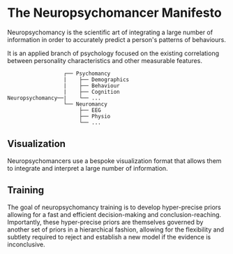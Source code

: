 # The Neuropsychomancer Manifesto

Neuropsychomancy is the scientific art of integrating a large number of information in order to accurately predict a person's patterns of behaviours.

It is an applied branch of psychology focused on the existing correlationg between personality characteristics and other measurable features. 


```
                  ┌── Psychomancy
                  |    ├── Demographics
                  |    ├── Behaviour
                  |    ├── Cognition
Neuropsychomancy──|    └── ...
                  └── Neuromancy
                       ├── EEG
                       ├── Physio
                       └── ...
```

## Visualization

Neuropsychomancers use a bespoke visualization format that allows them to integrate and interpret a large number of information.

## Training

The goal of neuropsychomancy training is to develop hyper-precise priors allowing for a fast and efficient decision-making and conclusion-reaching. Importantly, these hyper-precise priors are themselves governed by another set of priors in a hierarchical fashion, allowing for the flexibility and subtlety required to reject and establish a new model if the evidence is inconclusive.
